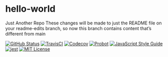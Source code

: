 # hello-world
Just Another Repo
These changes will be made to just the README file on your readme-edits branch, so now this branch contains content that’s different from main


[![GitHub Status](https://badgen.net/github/status/wei/pull?icon=github)](https://github.com/transdigiware/pull)
[![TravisCI](https://badgen.net/travis/wei/pull?icon=travis&label=build)](https://travis-ci.com/transdigiware/pull)
[![Codecov](https://badgen.net/codecov/c/github/transdigiware/pull?icon=codecov)](https://codecov.io/gh/transdigiware/pull)
[![Probot](https://badgen.net/badge/built%20with/probot/orange?icon=dependabot&cache=86400)](https://probot.github.io/)
[![JavaScript Style Guide](https://badgen.net/badge/code%20style/standard/f2a?cache=86400)](https://standardjs.com)
[![jest](https://facebook.github.io/jest/img/jest-badge.svg)](https://github.com/facebook/jest)
[![MIT License](https://badgen.net/badge/license/MIT/blue?cache=86400)](https://transdigiware.mit-license.org)
